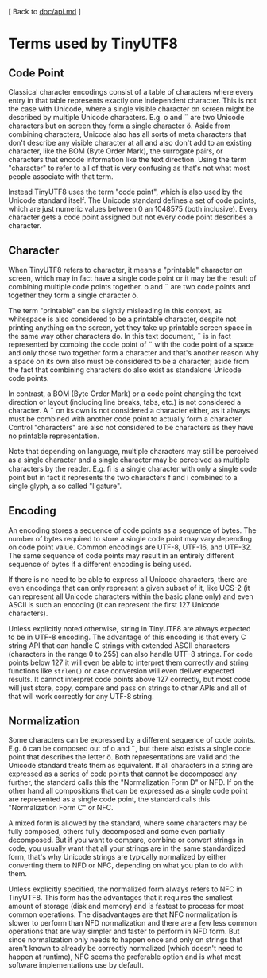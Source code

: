 [ Back to [doc/api.md](api.md) ]

Terms used by TinyUTF8
======================

Code Point
----------

Classical character encodings consist of a table of characters where every entry in that table represents exactly one independent character. This is not the case with Unicode, where a single visible character on screen might be described by multiple Unicode characters. E.g. o and ¨ are two Unicode characters but on screen they form a single character ö. Aside from combining characters, Unicode also has all sorts of meta characters that don't describe any visible character at all and also don't add to an existing character, like the BOM (Byte Order Mark), the surrogate pairs, or characters that encode information like the text direction. Using the term "character" to refer to all of that is very confusing as that's not what most people associate with that term.

Instead TinyUTF8 uses the term "code point", which is also used by the Unicode standard itself. The Unicode standard defines a set of code points, which are just numeric values between 0 an 1048575 (both inclusive). Every character gets a code point assigned but not every code point describes a character.


Character
---------

When TinyUTF8 refers to character, it means a "printable" character on screen, which may in fact have a single code point or it may be the result of combining multiple code points together. o and ¨ are two code points and together they form a single character ö.

The term "printable" can be slightly misleading in this context, as whitespace is also considered to be a printable character, despite not printing anything on the screen, yet they take up printable screen space in the same way other characters do. In this text document, ¨ is in fact represented by combing the code point of ¨ with the code point of a space and only those two together form a character and that's another reason why a space on its own also must be considered to be a character; aside from  the fact that combining characters do also exist as standalone Unicode code points.

In contrast, a BOM (Byte Order Mark) or a code point changing the text direction or layout (including line breaks, tabs, etc.) is not considered a character. A ¨ on its own is not considered a character either, as it always must be combined with another code point to actually form a character. Control "characters" are also not considered to be characters as they have no printable representation.

Note that depending on language, multiple characters may still be perceived as a single character and a single character may be perceived as multiple characters by the reader. E.g. ﬁ is a single character with only a single code point but in fact it represents the two characters f and i combined to a single glyph, a so called "ligature".


Encoding
--------

An encoding stores a sequence of code points as a sequence of bytes. The number of bytes required to store a single code point may vary depending on code point value. Common encodings are UTF-8, UTF-16, and UTF-32. The same sequence of code points may result in an entirely different sequence of bytes if a different encoding is being used.

If there is no need to be able to express all Unicode characters, there are even encodings that can only represent a given subset of it, like UCS-2 (it can represent all Unicode characters within the basic plane only) and even ASCII is such an encoding (it can represent the first 127 Unicode characters).

Unless explicitly noted otherwise, string in TinyUTF8 are always expected to be in UTF-8 encoding. The advantage of this encoding is that every C string API that can handle C strings with extended ASCII characters (characters in the range 0 to 255) can also handle UTF-8 strings. For code points below 127 it will even be able to interpret them correctly and string functions like `strlen()` or case conversion will even deliver expected results. It cannot interpret code points above 127 correctly, but most code will just store, copy, compare and pass on strings to other APIs and all of that will work correctly for any UTF-8 string.


Normalization
-------------

Some characters can be expressed by a different sequence of code points. E.g. ö can be composed out of o and ¨, but there also exists a single code point that describes the letter ö. Both representations are valid and the Unicode standard treats them as equivalent. If all characters in a string are expressed as a series of code points that cannot be decomposed any further, the standard calls this the "Normalization Form D" or NFD. If on the other hand all compositions that can be expressed as a single code point are represented as a single code point, the standard calls this "Normalization Form C" or NFC.

A mixed form is allowed by the standard, where some characters may be fully composed, others fully decomposed and some even partially decomposed. But if you want to compare, combine or convert strings in code, you usually want that all your strings are in the same standardized form, that's why Unicode strings are typically normalized by either converting them to NFD or NFC, depending on what you plan to do with them.

Unless explicitly specified, the normalized form always refers to NFC in TinyUTF8. This form has the advantages that it requires the smallest amount of storage (disk and memory) and is fastest to process for most common operations. The disadvantages are that NFC normalization is slower to perform than NFD normalization and there are a few less common operations that are way simpler and faster to perform in NFD form. But since normalization only needs to happen once and only on strings that aren't known to already be correctly normalized (which doesn't need to happen at runtime), NFC seems the preferable option and is what most software implementations use by default.